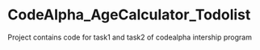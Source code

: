 # CodeAlpha_AgeCalculator_Todolist
Project contains code for task1 and task2 of codealpha intership program 
